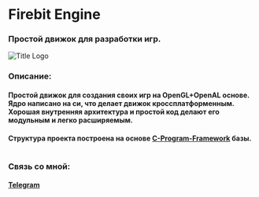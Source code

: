 # Firebit Engine
### Простой движок для разработки игр.

![Title Logo](https://github.com/user-attachments/assets/3459c9f2-80f6-433f-b2fc-31fccb18cef1)

### Описание:
#### Простой движок для создания своих игр на OpenGL+OpenAL основе. Ядро написано на си, что делает движок кроссплатформенным. Хорошая внутренняя архитектура и простой код делают его модульным и легко расширяемым.
#### Структура проекта построена на основе [C-Program-Framework](https://github.com/LukovDev/C-Program-Framework) базы.

#

### Связь со мной:
#### [Telegram](https://t.me/mr_lukov)
